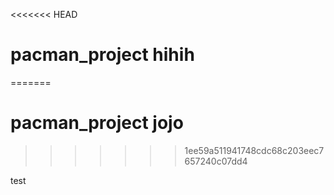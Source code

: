 <<<<<<< HEAD
# pacman_project hihih
=======
# pacman_project jojo
>>>>>>> 1ee59a511941748cdc68c203eec7657240c07dd4

test
